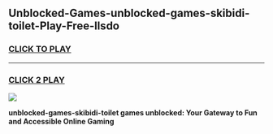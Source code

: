 
## Unblocked-Games-unblocked-games-skibidi-toilet-Play-Free-llsdo
<h3>
<a href="https://premium76.site?title=unblocked-games-skibidi-toilet&ref=23A">CLICK TO PLAY</a></h3>
<hr>

<h3>
<a href="https://premium76.site?title=unblocked-games-skibidi-toilet&ref=23A">CLICK 2 PLAY</a>
  
</h3>

<a href="https://premium76.site?title=unblocked-games-skibidi-toilet&ref=23A"><img src="https://clearcache.store/games.png"></a>


**unblocked-games-skibidi-toilet games unblocked: Your Gateway to Fun and Accessible Online Gaming**
